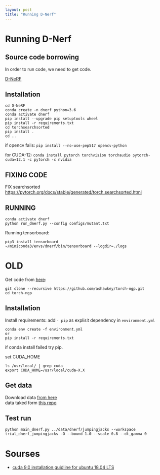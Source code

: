```yaml
---
layout: post
title: "Running D-Nerf"
---
```

# Running D-Nerf

## Source code borrowing
In order to run code, we need to get code.

[D-NeRF](https://github.com/albertpumarola/D-NeRF)

## Installation
```
cd D-NeRF
conda create -n dnerf python=3.6
conda activate dnerf
pip install --upgrade pip setuptools wheel
pip install -r requirements.txt
cd torchsearchsorted
pip install .
cd ..
```
if opencv fails: `pip install --no-use-pep517 opencv-python`

for CUDA-12:
`conda install pytorch torchvision torchaudio pytorch-cuda=12.1 -c pytorch -c nvidia`


## FIXING CODE
FIX searchsorted  
https://pytorch.org/docs/stable/generated/torch.searchsorted.html


## RUNNING
```
conda activate dnerf
python run_dnerf.py --config configs/mutant.txt
```

Running tensorboard:
```
pip3 install tensorboard
~/miniconda3/envs/dnerf/bin/tensorboard --logdir=./logs
```



# OLD


Get code from [here](https://github.com/ashawkey/torch-ngp):
```
git clone --recursive https://github.com/ashawkey/torch-ngp.git
cd torch-ngp
```

## Installation

Install requirements:
add `- pip` as explisit dependency in `environment.yml`  
```
conda env create -f environment.yml
or
pip install -r requirements.txt
```
if conda install failed try pip.

set CUDA_HOME
```
ls /usr/local/ | grep cuda
export CUDA_HOME=/usr/local/cuda-X.X
```


## Get data
Download data [from here](https://www.dropbox.com/s/0bf6fl0ye2vz3vr/data.zip?dl=0)  
data taked form [this repo](https://github.com/albertpumarola/D-NeRF?tab=readme-ov-file)
 
## Test run
```
python main_dnerf.py ../data/dnerf/jumpingjacks --workspace trial_dnerf_jumpingjacks -O --bound 1.0 --scale 0.8 --dt_gamma 0

```

# Sourses
- [cuda 9.0 installation guidline for ubuntu 18.04 LTS](https://gist.github.com/Brainiarc7/470a57e5c9fc9ab9f9c4e042d5941a40)  

